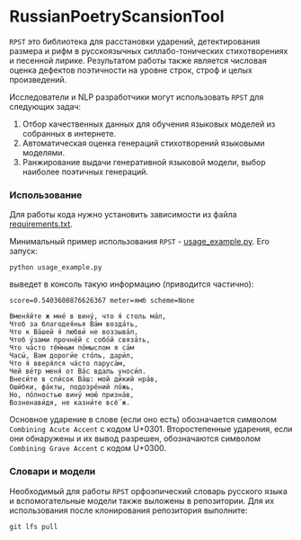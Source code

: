 # RussianPoetryScansionTool

`RPST` это библиотека для расстановки ударений, детектирования размера и рифм в русскоязычных силлабо-тонических стихотворениях
и песенной лирике. Результатом работы также является числовая оценка дефектов поэтичности на уровне строк, строф и
целых произведений.

Исследователи и NLP разработчики могут использовать `RPST` для следующих задач:

1) Отбор качественных данных для обучения языковых моделей из собранных в интернете.
2) Автоматическая оценка генераций стихотворений языковыми моделями.
3) Ранжирование выдачи генеративной языковой модели, выбор наиболее поэтичных генераций.


### Использование

Для работы кода нужно установить зависимости из файла [requirements.txt](requirements.txt).

Минимальный пример использования `RPST` - [usage_example.py](usage_example.py). Его запуск:

```
python usage_example.py
```

выведет в консоль такую информацию (приводится частично):

```
score=0.5403600876626367 meter=ямб scheme=None

Вменя́йте ж мне́ в вину́, что я́ столь ма́л,
Чтоб за благодея́нья Ва́м возда́ть,
Что к Ва́шей я́ любви́ не воззыва́л,
Чтоб у́зами прочне́й с собо́й связа́ть,
Что ча́сто тё́мным по́мыслом я са́м
Часы́, Вам дороги́е сто́ль, дари́л,
Что я́ вверя́лся ча́сто паруса́м,
Чей ве́тр меня́ от Ва́с вдаль уноси́л.
Внеси́те в спи́сок Ва́ш: мой ди́кий нра́в,
Оши́бки, фа́кты, подозре́ний ло́жь,
Но, по́лностью вину́ мою́ призна́в,
Возненави́дя, не казни́те всё́ ж.
```

Основное ударение в слове (если оно есть) обозначается символом `Combining Acute Accent` с кодом U+0301. Второстепенные ударения, если они обнаружены и их вывод разрешен, обозначаются символом `Combining Grave Accent` с кодом U+0300.


### Словари и модели

Необходимый для работы `RPST` орфоэпический словарь русского языка и вспомогательные модели также выложены в репозитории.
Для их использования после клонирования репозитория выполните:

```
git lfs pull
```






